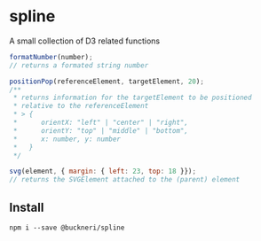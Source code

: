 # spline

A small collection of D3 related functions

```javascript
formatNumber(number);
// returns a formated string number

positionPop(referenceElement, targetElement, 20);
/**
 * returns information for the targetElement to be positioned
 * relative to the referenceElement
 * > {
 *      orientX: "left" | "center" | "right",
 *      orientY: "top" | "middle" | "bottom",
 *      x: number, y: number
 *   }
 */

svg(element, { margin: { left: 23, top: 18 }});
// returns the SVGElement attached to the (parent) element
```

## Install

```shell
npm i --save @buckneri/spline
```
